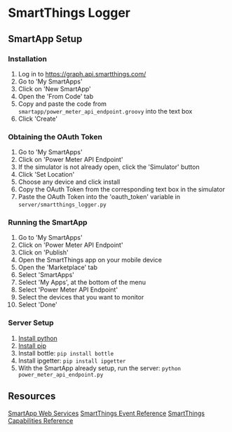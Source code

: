 # SmartThings Logger

## SmartApp Setup

### Installation

1. Log in to https://graph.api.smartthings.com/
2. Go to 'My SmartApps'
3. Click on 'New SmartApp'
4. Open the 'From Code' tab
5. Copy and paste the code from <code>smartapp/power_meter_api_endpoint.groovy</code> into the text box
6. Click 'Create'

### Obtaining the OAuth Token

1. Go to 'My SmartApps'
2. Click on 'Power Meter API Endpoint'
3. If the simulator is not already open, click the 'Simulator' button
4. Click 'Set Location'
5. Choose any device and click install
6. Copy the OAuth Token from the corresponding text box in the simulator
7. Paste the OAuth Token into the 'oauth_token' variable in <code>server/smartthings_logger.py</code>

### Running the SmartApp

1. Go to 'My SmartApps'
2. Click on 'Power Meter API Endpoint'
3. Click on 'Publish'
4. Open the SmartThings app on your mobile device
5. Open the 'Marketplace' tab
6. Select 'SmartApps'
7. Select 'My Apps', at the bottom of the menu
8. Select 'Power Meter API Endpoint'
9. Select the devices that you want to monitor
10. Select 'Done'

### Server Setup

1. [Install python](https://www.python.org/downloads/)
2. [Install pip](https://pip.pypa.io/en/stable/installing/)
3. Install bottle: <code>pip install bottle</code>
4. Install ipgetter: <code>pip install ipgetter</code>
5. With the SmartApp already setup, run the server: <code>python power_meter_api_endpoint.py</code>

## Resources

[SmartApp Web Services](http://docs.smartthings.com/en/latest/smartapp-web-services-developers-guide/)
[SmartThings Event Reference](http://docs.smartthings.com/en/latest/ref-docs/event-ref.html#event-ref)
[SmartThings Capabilities Reference](http://docs.smartthings.com/en/latest/capabilities-reference.html#capabilities-taxonomy)

